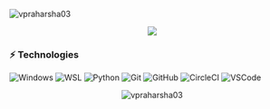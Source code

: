 <p align="left"> <img src="https://komarev.com/ghpvc/?username=vpraharsha03" alt="vpraharsha03" /> </p>
<p align="center"> <img src="https://youberelentless.com/wp-content/uploads/2017/01/giant-bamboo.jpg" /> </p>

### ⚡ Technologies

![Windows](https://img.shields.io/badge/-Windows-0078D6.svg?logo=windows&style=flat-square)
![WSL](https://img.shields.io/badge/-WSL-000000.svg?logo=linux&style=flat-square)
![Python](https://img.shields.io/badge/-Python-000000?style=flat-square&logo=python)
![Git](https://img.shields.io/badge/-Git-black?style=flat-square&logo=git)
![GitHub](https://img.shields.io/badge/-GitHub-181717?style=flat-square&logo=github)
![CircleCI](https://img.shields.io/badge/-Circleci-343434.svg?logo=circleci&style=flat-square)
![VSCode](https://img.shields.io/badge/-Visual%20Studio%20Code-007ACC.svg?style=flat-square&logo=visual-studio-code)
<p align="center"> <img src="https://github-readme-stats.vercel.app/api?username=vpraharsha03&&theme=buefy&show_icons=true" alt="vpraharsha03" /> </p>
